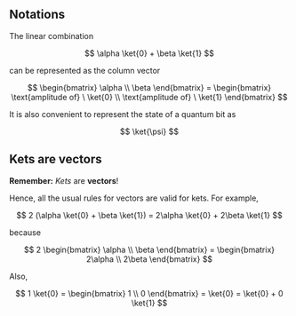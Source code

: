 ## Notations

The linear combination 

$$ \alpha \ket{0} + \beta \ket{1} $$

can be represented as the column vector

$$ \begin{bmatrix}
\alpha \\
\beta
\end{bmatrix} = \begin{bmatrix}
\text{amplitude of} \ \ket{0} \\
\text{amplitude of} \ \ket{1}
\end{bmatrix} $$

It is also convenient to represent the state of a quantum bit as

$$ \ket{\psi} $$



## Kets are vectors

**Remember:** _Kets_ are **vectors**!

Hence, all the usual rules for vectors are valid for kets. For example,

$$ 2 (\alpha \ket{0} + \beta \ket{1}) = 2\alpha \ket{0} + 2\beta \ket{1} $$

because

$$ 2 \begin{bmatrix}
\alpha \\
\beta
\end{bmatrix} = \begin{bmatrix}
2\alpha \\
2\beta
\end{bmatrix} $$

Also,

$$ 1 \ket{0} = \begin{bmatrix}
1 \\
0
\end{bmatrix} = \ket{0} = \ket{0} + 0 \ket{1} $$
